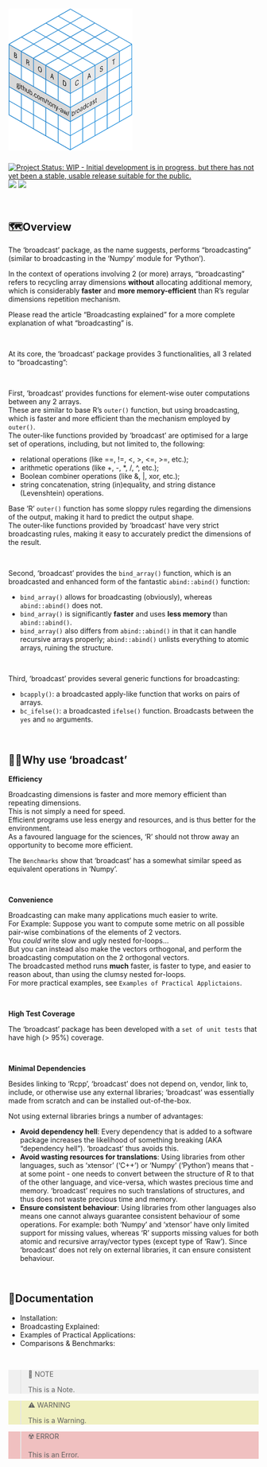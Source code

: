
# [<img src="man/figures/logo.png" width="250" />](https://github.com/tony-aw/broadcast)

<!-- badges: start -->

[![Project Status: WIP - Initial development is in progress, but there
has not yet been a stable, usable release suitable for the
public.](https://www.repostatus.org/badges/latest/wip.svg)](https://www.repostatus.org/#wip)
[![](https://img.shields.io/badge/lifecycle-experimental-orange.svg)](https://lifecycle.r-lib.org/articles/stages.html#experimental)
[![](https://img.shields.io/badge/ORCID-0000--0001--9498--8379-green.svg)](https://orcid.org/0000-0001-9498-8379)

<!-- badges: end -->

 

## 🗺️Overview

The ‘broadcast’ package, as the name suggests, performs “broadcasting”
(similar to broadcasting in the ‘Numpy’ module for ‘Python’).

In the context of operations involving 2 (or more) arrays,
“broadcasting” refers to recycling array dimensions **without**
allocating additional memory, which is considerably **faster** and
**more memory-efficient** than R’s regular dimensions repetition
mechanism.

Please read the article “Broadcasting explained” for a more complete
explanation of what “broadcasting” is.

 

At its core, the ‘broadcast’ package provides 3 functionalities, all 3
related to “broadcasting”:

 

First, ‘broadcast’ provides functions for element-wise outer
computations between any 2 arrays.  
These are similar to base R’s `outer()` function, but using
broadcasting, which is faster and more efficient than the mechanism
employed by `outer()`.  
The outer-like functions provided by ‘broadcast’ are optimised for a
large set of operations, including, but not limited to, the following:

- relational operations (like ==, !=, \<, \>, \<=, \>=, etc.);
- arithmetic operations (like +, -, \*, /, ^, etc.);
- Boolean combiner operations (like &, \|, xor, etc.);
- string concatenation, string (in)equality, and string distance
  (Levenshtein) operations.

Base ‘R’ `outer()` function has some sloppy rules regarding the
dimensions of the output, making it hard to predict the output shape.  
The outer-like functions provided by ‘broadcast’ have very strict
broadcasting rules, making it easy to accurately predict the dimensions
of the result.

 

Second, ‘broadcast’ provides the `bind_array()` function, which is an
broadcasted and enhanced form of the fantastic `abind::abind()`
function:

- `bind_array()` allows for broadcasting (obviously), whereas
  `abind::abind()` does not.
- `bind_array()` is significantly **faster** and uses **less memory**
  than `abind::abind()`.
- `bind_array()` also differs from `abind::abind()` in that it can
  handle recursive arrays properly; `abind::abind()` unlists everything
  to atomic arrays, ruining the structure.

 

Third, ‘broadcast’ provides several generic functions for broadcasting:

- `bcapply()`: a broadcasted apply-like function that works on pairs of
  arrays.
- `bc_ifelse()`: a broadcasted `ifelse()` function. Broadcasts between
  the `yes` and `no` arguments.

 

## 🤷🏽Why use ‘broadcast’

**Efficiency**

Broadcasting dimensions is faster and more memory efficient than
repeating dimensions.  
This is not simply a need for speed.  
Efficient programs use less energy and resources, and is thus better for
the environment.  
As a favoured language for the sciences, ‘R’ should not throw away an
opportunity to become more efficient.

The `Benchmarks` show that ‘broadcast’ has a somewhat similar speed as
equivalent operations in ‘Numpy’.

 

**Convenience**

Broadcasting can make many applications much easier to write.  
For Example: Suppose you want to compute some metric on all possible
pair-wise combinations of the elements of 2 vectors.  
You *could* write slow and ugly nested for-loops…  
But you can instead also make the vectors orthogonal, and perform the
broadcasting computation on the 2 orthogonal vectors.  
The broadcasted method runs **much** faster, is faster to type, and
easier to reason about, than using the clumsy nested for-loops.  
For more practical examples, see `Examples of Practical Applictaions`.

 

**High Test Coverage**

The ‘broadcast’ package has been developed with a `set of unit tests`
that have high (\> 95%) coverage.

 

**Minimal Dependencies**

Besides linking to ‘Rcpp’, ‘broadcast’ does not depend on, vendor, link
to, include, or otherwise use any external libraries; ‘broadcast’ was
essentially made from scratch and can be installed out-of-the-box.

Not using external libraries brings a number of advantages:

- **Avoid dependency hell**: Every dependency that is added to a
  software package increases the likelihood of something breaking (AKA
  “dependency hell”). ‘broadcast’ thus avoids this.
- **Avoid wasting resources for translations**: Using libraries from
  other languages, such as ‘xtensor’ (‘C++’) or ‘Numpy’ (‘Python’) means
  that - at some point - one needs to convert between the structure of R
  to that of the other language, and vice-versa, which wastes precious
  time and memory. ‘broadcast’ requires no such translations of
  structures, and thus does not waste precious time and memory.
- **Ensure consistent behaviour**: Using libraries from other languages
  also means one cannot always guarantee consistent behaviour of some
  operations. For example: both ‘Numpy’ and ‘xtensor’ have only limited
  support for missing values, whereas ‘R’ supports missing values for
  both atomic and recursive array/vector types (except type of ‘Raw’).
  Since ‘broadcast’ does not rely on external libraries, it can ensure
  consistent behaviour.

 

## 📖Documentation

- Installation:
- Broadcasting Explained:
- Examples of Practical Applications:
- Comparisons & Benchmarks:

 

<div style="background-color:rgba(200, 200, 200, 0.25);">

> 📑 NOTE
>
> This is a Note.

</div>

<div style="background-color:rgba(200, 200, 10, 0.25);">

> ⚠️ WARNING
>
> This is a Warning.

</div>

<div style="background-color:rgba(200, 10, 10, 0.25);">

> ☢️ ERROR
>
> This is an Error.

</div>

 

